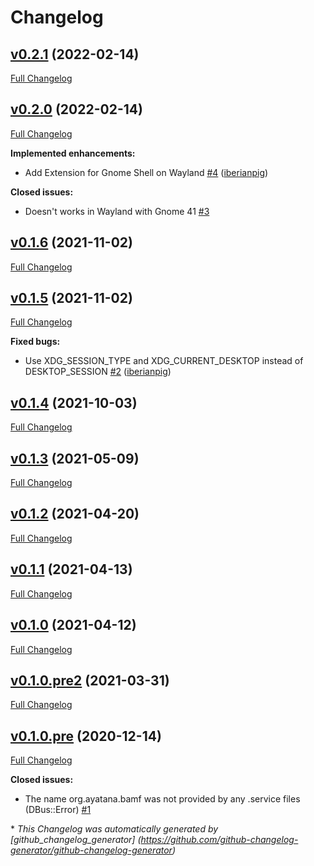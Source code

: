 # Changelog

## [v0.2.1](https://github.com/iberianpig/fusuma-plugin-appmatcher/tree/v0.2.1) (2022-02-14)

[Full Changelog](https://github.com/iberianpig/fusuma-plugin-appmatcher/compare/v0.2.0...v0.2.1)

## [v0.2.0](https://github.com/iberianpig/fusuma-plugin-appmatcher/tree/v0.2.0) (2022-02-14)

[Full Changelog](https://github.com/iberianpig/fusuma-plugin-appmatcher/compare/v0.1.6...v0.2.0)

**Implemented enhancements:**

- Add Extension for Gnome Shell on Wayland [\#4](https://github.com/iberianpig/fusuma-plugin-appmatcher/pull/4) ([iberianpig](https://github.com/iberianpig))

**Closed issues:**

- Doesn't works in Wayland with Gnome 41 [\#3](https://github.com/iberianpig/fusuma-plugin-appmatcher/issues/3)

## [v0.1.6](https://github.com/iberianpig/fusuma-plugin-appmatcher/tree/v0.1.6) (2021-11-02)

[Full Changelog](https://github.com/iberianpig/fusuma-plugin-appmatcher/compare/v0.1.5...v0.1.6)

## [v0.1.5](https://github.com/iberianpig/fusuma-plugin-appmatcher/tree/v0.1.5) (2021-11-02)

[Full Changelog](https://github.com/iberianpig/fusuma-plugin-appmatcher/compare/v0.1.4...v0.1.5)

**Fixed bugs:**

- Use XDG\_SESSION\_TYPE and XDG\_CURRENT\_DESKTOP instead of DESKTOP\_SESSION [\#2](https://github.com/iberianpig/fusuma-plugin-appmatcher/pull/2) ([iberianpig](https://github.com/iberianpig))

## [v0.1.4](https://github.com/iberianpig/fusuma-plugin-appmatcher/tree/v0.1.4) (2021-10-03)

[Full Changelog](https://github.com/iberianpig/fusuma-plugin-appmatcher/compare/v0.1.3...v0.1.4)

## [v0.1.3](https://github.com/iberianpig/fusuma-plugin-appmatcher/tree/v0.1.3) (2021-05-09)

[Full Changelog](https://github.com/iberianpig/fusuma-plugin-appmatcher/compare/v0.1.2...v0.1.3)

## [v0.1.2](https://github.com/iberianpig/fusuma-plugin-appmatcher/tree/v0.1.2) (2021-04-20)

[Full Changelog](https://github.com/iberianpig/fusuma-plugin-appmatcher/compare/v0.1.1...v0.1.2)

## [v0.1.1](https://github.com/iberianpig/fusuma-plugin-appmatcher/tree/v0.1.1) (2021-04-13)

[Full Changelog](https://github.com/iberianpig/fusuma-plugin-appmatcher/compare/v0.1.0...v0.1.1)

## [v0.1.0](https://github.com/iberianpig/fusuma-plugin-appmatcher/tree/v0.1.0) (2021-04-12)

[Full Changelog](https://github.com/iberianpig/fusuma-plugin-appmatcher/compare/v0.1.0.pre2...v0.1.0)

## [v0.1.0.pre2](https://github.com/iberianpig/fusuma-plugin-appmatcher/tree/v0.1.0.pre2) (2021-03-31)

[Full Changelog](https://github.com/iberianpig/fusuma-plugin-appmatcher/compare/v0.1.0.pre...v0.1.0.pre2)

## [v0.1.0.pre](https://github.com/iberianpig/fusuma-plugin-appmatcher/tree/v0.1.0.pre) (2020-12-14)

[Full Changelog](https://github.com/iberianpig/fusuma-plugin-appmatcher/compare/cb1b2c6e4988fa6d093a168c79ab2e8d3f80419a...v0.1.0.pre)

**Closed issues:**

- The name org.ayatana.bamf was not provided by any .service files \(DBus::Error\) [\#1](https://github.com/iberianpig/fusuma-plugin-appmatcher/issues/1)



\* *This Changelog was automatically generated       by [github_changelog_generator]      (https://github.com/github-changelog-generator/github-changelog-generator)*
